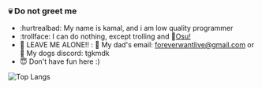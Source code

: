 ### :skull: Do not greet me 
* :hurtrealbad: My name is kamal, and i am low quality programmer
* :trollface: I can do nothing, except trolling and :ghost:[Osu!](https://github.com/ppy/osu)
* :hocho: LEAVE ME ALONE!! : :toilet: My dad's email: foreverwantlive@gmail.com or :hankey: My dogs discord: tgkmdk
* :innocent: Don't have fun here :)

![Top Langs](https://github-readme-stats.vercel.app/api/top-langs/?username=tgkzz&layout=compact)

<!--
**tgkzz/tgkzz** is a ✨ _special_ ✨ repository because its `README.md` (this file) appears on your GitHub profile.
